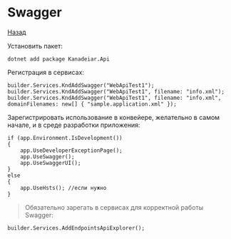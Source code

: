 ﻿# Swagger

[Назад](./../README.md)

Установить пакет:
```sharp
dotnet add package Kanadeiar.Api
```

Регистрация в сервисах:
```sharp
builder.Services.KndAddSwagger("WebApiTest1");
builder.Services.KndAddSwagger("WebApiTest1", filename: "info.xml");
builder.Services.KndAddSwagger("WebApiTest1", filename: "info.xml", domainFilenames: new[] { "sample.application.xml" });

```

Зарегистрировать использование в конвейере, желательно в самом начале, и в среде разработки приложения:
```sharp
if (app.Environment.IsDevelopment())
{
    app.UseDeveloperExceptionPage();
    app.UseSwagger();
    app.UseSwaggerUI();
}
else
{
    app.UseHsts(); //если нужно
}
```

> Обязательно зарегать в сервисах для корректной работы Swagger: 

```sharp
builder.Services.AddEndpointsApiExplorer();
```
